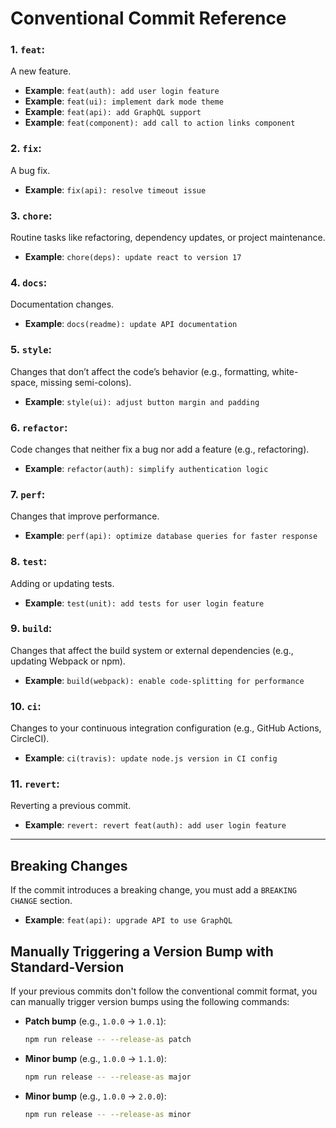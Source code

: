 # Conventional Commit Reference

### 1. `feat`:
A new feature.
- **Example**: `feat(auth): add user login feature`
- **Example**: `feat(ui): implement dark mode theme`
- **Example**: `feat(api): add GraphQL support`
- **Example**: `feat(component): add call to action links component`

### 2. `fix`:
A bug fix.
- **Example**: `fix(api): resolve timeout issue`

### 3. `chore`:
Routine tasks like refactoring, dependency updates, or project maintenance.
- **Example**: `chore(deps): update react to version 17`

### 4. `docs`:
Documentation changes.
- **Example**: `docs(readme): update API documentation`

### 5. `style`:
Changes that don’t affect the code’s behavior (e.g., formatting, white-space, missing semi-colons).
- **Example**: `style(ui): adjust button margin and padding`

### 6. `refactor`:
Code changes that neither fix a bug nor add a feature (e.g., refactoring).
- **Example**: `refactor(auth): simplify authentication logic`

### 7. `perf`:
Changes that improve performance.
- **Example**: `perf(api): optimize database queries for faster response`

### 8. `test`:
Adding or updating tests.
- **Example**: `test(unit): add tests for user login feature`

### 9. `build`:
Changes that affect the build system or external dependencies (e.g., updating Webpack or npm).
- **Example**: `build(webpack): enable code-splitting for performance`

### 10. `ci`:
Changes to your continuous integration configuration (e.g., GitHub Actions, CircleCI).
- **Example**: `ci(travis): update node.js version in CI config`

### 11. `revert`:
Reverting a previous commit.
- **Example**: `revert: revert feat(auth): add user login feature`

---

## Breaking Changes

If the commit introduces a breaking change, you must add a `BREAKING CHANGE` section.

- **Example**: `feat(api): upgrade API to use GraphQL`



## Manually Triggering a Version Bump with Standard-Version

If your previous commits don't follow the conventional commit format, you can manually trigger version bumps using the following commands:

- **Patch bump** (e.g., `1.0.0` → `1.0.1`):
  ```bash
  npm run release -- --release-as patch
- **Minor bump** (e.g., `1.0.0` → `1.1.0`):
  ```bash
  npm run release -- --release-as major
- **Minor bump** (e.g., `1.0.0` → `2.0.0`):
  ```bash
  npm run release -- --release-as minor